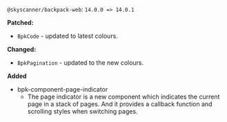 `@skyscanner/backpack-web`: `14.0.0 => 14.0.1`

**Patched:**
  - `BpkCode` - updated to latest colours.

**Changed:**
  - `BpkPagination` - updated to the new colours.

**Added**

- bpk-component-page-indicator
  - The page indicator is a new component which indicates the current page in a stack of pages. And it provides a callback function and scrolling styles when switching pages.
